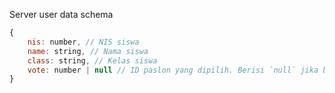 Server user data schema
```javascript
{
    nis: number, // NIS siswa
    name: string, // Nama siswa
    class: string, // Kelas siswa
    vote: number | null // ID paslon yang dipilih. Berisi `null` jika belum memilih
}
```

